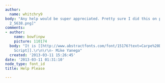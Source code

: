 ```yaml
---
author:
  name: whitchry9
body: "Any help would be super appreciated. Pretty sure I did this on paint too.\r\n[img:sites/default/files/old-images/sample
  2_5638.png]"
comments:
- author:
    name: bowfinpw
    picture: 110174
  body: "It is [[http://www.abstractfonts.com/font/15176?text=Carpe%20Diem|Reprise
    Script]].\r\n\r\n- Mike Yanega"
  created: '2013-03-11 15:26:45'
date: '2013-03-11 01:31:10'
node_type: font_id
title: Help Please

---
```

